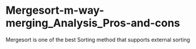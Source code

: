 # Mergesort-m-way-merging_Analysis_Pros-and-cons
Mergesort is one of the best Sorting method that supports external sorting
